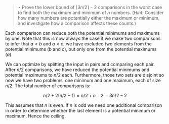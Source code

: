 > $\star$ Prove the lower bound of $\lceil 3n/2 \rceil - 2$ comparisons in the
> worst case to find both the maximum and minimum of $n$ numbers.
> (<i>Hint:</i> Consider how many numbers are potentially either the maximum
> or minimum, and investigate how a comparison affects these counts.)

Each comparison can reduce both the potential minimums and maximums by one.
Note that this is now always the case if we make two comparisons to infer that
$a < b$ and $a < c$, we have excluded two elements from the potential minimums
($b$ and $c$), but only one from the potential maximums ($a$).

We can optimize by splitting the input in pairs and comparing each pair. After
$n/2$ comparisons, we have reduced the potential minimums and potential
maximums to $n/2$ each. Furthermore, those two sets are disjoint so now we
have two problems, one minimum and one maximum, each of size $n/2$. The total
number of comparisons is:

$$ n/2 + 2(n/2 - 1) = n/2 + n - 2 = 3n/2 - 2 $$

This assumes that $n$ is even. If $n$ is odd we need one additional comparison
in order to determine whether the last element is a potential minimum or
maximum. Hence the ceiling.
